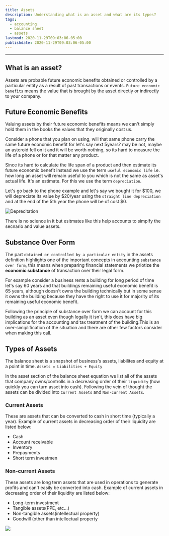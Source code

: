 ```yaml
---
title: Assets
description: Understanding what is an asset and what are its types?
tags:
  - accounting
  - balance sheet
  - assets
lastmod: 2020-11-29T09:03:06-05:00
publishdate: 2020-11-29T09:03:06-05:00
---
```


---

## What is an asset?

Assets are probable future economic benefits obtained or controlled by a particular entity as a result of past transactions or events. `Future economic benefits` means the value that is brought by the asset directly or indirectly to your company.

## Future Economic Benefits

Valuing assets by their future economic benefits means we can't simply hold them in the books the values that they originally cost us.

Consider a phone that you plan on using, will that same phone carry the same future economic benefit for let's say next 5years? may be not, maybe an asteroid fell on it and it will be worth nothing, so its hard to measure the life of a phone or for that matter any product.

Since its hard to calculate the life span of a product and then estimate its future economic benefit instead we use the term `useful economic life` i.e. how long an asset will remain useful to you which is not the same as asset's actual life. It's an estimate. For this we use the term `depreciation`.

Let's go back to the phone example and let's say we bought it for $100, we will depreciate its value by $20/year using the `straight line depreciation` and at the end of the 5th year the phone will be of cost $0.

![Deprecitation](/assets/img1.png)

There is no science in it but esitmates like this help accounts to simplfy the secnario and value assets.

## Substance Over Form

The part `obtained or controlled by a particular entity` in the assets definition highlights one of the important concepts in accounting `substance over form`, this means when preparing financial statements we priotize the **economic substance** of transaction over their legal form.

For example consider a business rents a building for long period of time let's say 60 years and that buildings remaining useful economic benefit is 65 years, although doesn't owns the building technically but in some sense it owns the building because they have the right to use it for majority of its remaining useful economic benefit.

Following the principle of substance over form we can account for this building as an asset even though legally it isn't, this does have big implications for the accounting and tax treatment of the building.This is an over-simiplification of the situation and there are other few factors consider when making this call.

## Types of Assets

The balance sheet is a snapshot of business's assets, liabilites and equity at a point in time. `Assets = Liabilities + Equity`

In the asset section of the balance sheet equation we list all of the assets that company owns/controlls in a decreasing order of their `liquidity` (how quickly you can turn asset into cash). Following the vein of thought the assets can be divided into `Current Assets` and `Non-current Assets`.

### Current Assets

These are assets that can be converted to cash in short time (typically a year). Example of current assets in decreasing order of their liquidity are listed below:

- Cash
- Account receivable
- Inventory
- Prepayments
- Short term investmen

### Non-current Assets

These assets are long term assets that are used in operations to generate profits and can't easily be converted into cash. Example of current assets in decreasing order of their liquidity are listed below:

- Long-term investment
- Tangible assets(PPE, etc...)
- Non-tangible assets(intellectual property)
- Goodwill (other than intellectual property

![](https://media.giphy.com/media/20ClY91VQsaYxiytfh/giphy.gif)
